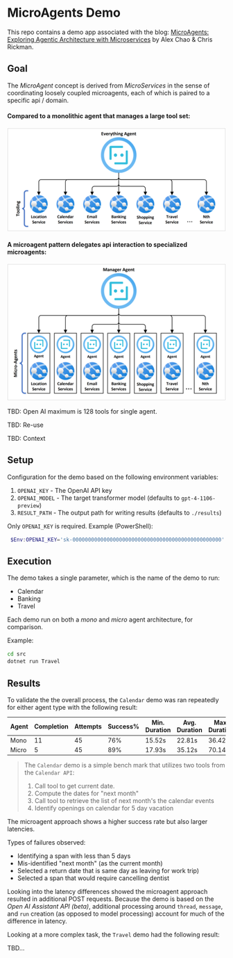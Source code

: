 # MicroAgents Demo
This repo contains a demo app associated with the blog: [MicroAgents: Exploring Agentic Architecture with Microservices](https://devblogs.microsoft.com/semantic-kernel/microagents-exploring-agentic-architecture-with-microservices/) by Alex Chao & Chris Rickman.

## Goal

The *MicroAgent* concept is derived from *MicroServices* in the sense of coordinating loosely coupled microagents, each of which is paired to a specific api / domain.

#### Compared to a monolithic agent that manages a large tool set:
![A mono-agent](./.media/monoagents.png)

#### A microagent pattern delegates api interaction to specialized microagents:
![A micro-agent](./.media/microagents.png)

TBD: Open AI maximum is 128 tools for single agent.

TBD: Re-use

TBD: Context

## Setup
Configuration for the demo based on the following environment variables:

1. `OPENAI_KEY` - The OpenAI API key
1. `OPENAI_MODEL` - The target transformer model (defaults to `gpt-4-1106-preview`)
1. `RESULT_PATH` - The output path for writing results (defaults to `./results`)
 
Only `OPENAI_KEY` is required.  Example (PowerShell):

```powershell
 $Env:OPENAI_KEY='sk-000000000000000000000000000000000000000000000000'
```

## Execution
The demo takes a single parameter, which is the name of the demo to run:

- Calendar
- Banking
- Travel

Each demo run on both a *mono* and *micro* agent architecture, for comparison.

Example:

```cmd
cd src
dotnet run Travel
```

## Results

To validate the the overall process, the `Calendar` demo was ran repeatedly for either agent type with the following result:

|Agent|Completion|Attempts|Success%|Min. Duration|Avg. Duration|Max. Duration|
|---|---|---|---|---|---|---|
|Mono|11|45|76%|15.52s|22.81s|36.42s|
|Micro|5|45|89%|17.93s|35.12s|70.14s|

> The `Calendar` demo is a simple bench mark that utilizes two tools from the `Calendar API`:
> 1. Call tool to get current date.
> 1. Compute the dates for "next month"
> 1. Call tool to retrieve the list of next month's the calendar events
> 1. Identify openings on calendar for 5 day vacation

The microagent approach shows a higher success rate but also larger latencies.

Types of failures observed:

- Identifying a span with less than 5 days
- Mis-identified "next month" (as the current month)
- Selected a return date that is same day as leaving for work trip)
- Selected a span that would require cancelling dentist

Looking into the latency differences showed the microagent approach resulted in additional POST requests.  Because the demo is based on the *Open AI Assistant API (beta)*, additional processing around `thread`, `message`, and `run` creation (as opposed to model processing) account for much of the difference in latency.

Looking at a more complex task, the `Travel` demo had the following result:

TBD...
